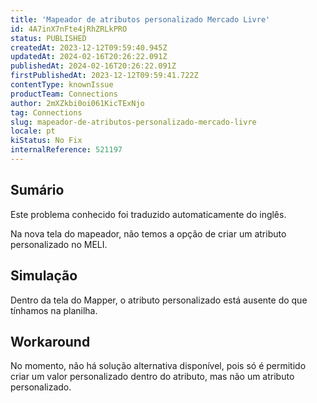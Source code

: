 ```yaml
---
title: 'Mapeador de atributos personalizado Mercado Livre'
id: 4A7inX7nFte4jRhZRLkPRO
status: PUBLISHED
createdAt: 2023-12-12T09:59:40.945Z
updatedAt: 2024-02-16T20:26:22.091Z
publishedAt: 2024-02-16T20:26:22.091Z
firstPublishedAt: 2023-12-12T09:59:41.722Z
contentType: knownIssue
productTeam: Connections
author: 2mXZkbi0oi061KicTExNjo
tag: Connections
slug: mapeador-de-atributos-personalizado-mercado-livre
locale: pt
kiStatus: No Fix
internalReference: 521197
---
```


## Sumário

<div class="alert alert-info">
  <p>Este problema conhecido foi traduzido automaticamente do inglês.</p>
</div>



Na nova tela do mapeador, não temos a opção de criar um atributo personalizado no MELI.

## Simulação



Dentro da tela do Mapper, o atributo personalizado está ausente do que tínhamos na planilha.



## Workaround


No momento, não há solução alternativa disponível, pois só é permitido criar um valor personalizado dentro do atributo, mas não um atributo personalizado.




